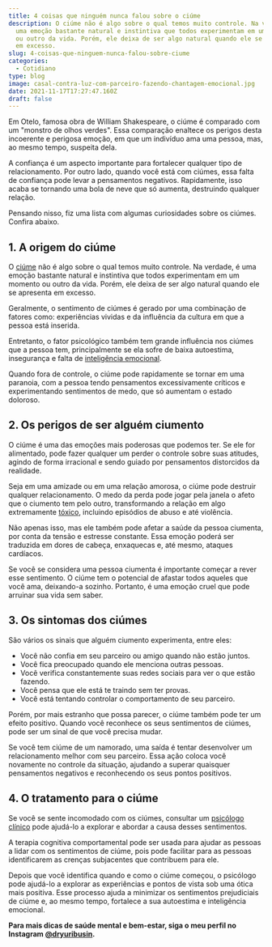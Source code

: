 ```yaml
---
title: 4 coisas que ninguém nunca falou sobre o ciúme
description: O ciúme não é algo sobre o qual temos muito controle. Na verdade, é
  uma emoção bastante natural e instintiva que todos experimentam em um momento
  ou outro da vida. Porém, ele deixa de ser algo natural quando ele se apresenta
  em excesso.
slug: 4-coisas-que-ninguem-nunca-falou-sobre-ciume
categories:
  - Cotidiano
type: blog
image: casal-contra-luz-com-parceiro-fazendo-chantagem-emocional.jpg
date: 2021-11-17T17:27:47.160Z
draft: false
---
```


Em Otelo, famosa obra de William Shakespeare, o ciúme é comparado com um "monstro de olhos verdes". Essa comparação enaltece os perigos desta incoerente e perigosa emoção, em que um indivíduo ama uma pessoa, mas, ao mesmo tempo, suspeita dela.

A confiança é um aspecto importante para fortalecer qualquer tipo de relacionamento. Por outro lado, quando você está com ciúmes, essa falta de confiança pode levar a pensamentos negativos. Rapidamente, isso acaba se tornando uma bola de neve que só aumenta, destruindo qualquer relação.

Pensando nisso, fiz uma lista com algumas curiosidades sobre os ciúmes. Confira abaixo.

## 1. A origem do ciúme

O [ciúme](https://yuribusin.com.br/como-superar-o-ciume-do-passado/) não é algo sobre o qual temos muito controle. Na verdade, é uma emoção bastante natural e instintiva que todos experimentam em um momento ou outro da vida. Porém, ele deixa de ser algo natural quando ele se apresenta em excesso.

Geralmente, o sentimento de ciúmes é gerado por uma combinação de fatores como: experiências vividas e da influência da cultura em que a pessoa está inserida.

Entretanto, o fator psicológico também tem grande influência nos ciúmes que a pessoa tem, principalmente se ela sofre de baixa autoestima, insegurança e falta de [inteligência emocional](/psicologo-para-sua-inteligencia-emocional/).

Quando fora de controle, o ciúme pode rapidamente se tornar em uma paranoia, com a pessoa tendo pensamentos excessivamente críticos e experimentando sentimentos de medo, que só aumentam o estado doloroso.

## 2. Os perigos de ser alguém ciumento

O ciúme é uma das emoções mais poderosas que podemos ter. Se ele for alimentado, pode fazer qualquer um perder o controle sobre suas atitudes, agindo de forma irracional e sendo guiado por pensamentos distorcidos da realidade.

Seja em uma amizade ou em uma relação amorosa, o ciúme pode destruir qualquer relacionamento. O medo da perda pode jogar pela janela o afeto que o ciumento tem pelo outro, transformando a relação em algo extremamente [tóxico](https://www.google.com/url?client=internal-element-cse&cx=013413282715532661870:5z8llcwtwhy&q=https://yuribusin.com.br/relacionamento-toxico-entenda-se-voce-esta-em-um/&sa=U&ved=2ahUKEwiNj9uaifzzAhXpq5UCHdaTBTkQFnoECAYQAg&usg=AOvVaw1Bpy5nELQzpSWU6lssh07E), incluindo episódios de abuso e até violência.

Não apenas isso, mas ele também pode afetar a saúde da pessoa ciumenta, por conta da tensão e estresse constante. Essa emoção poderá ser traduzida em dores de cabeça, enxaquecas e, até mesmo, ataques cardíacos.

Se você se considera uma pessoa ciumenta é importante começar a rever esse sentimento. O ciúme tem o potencial de afastar todos aqueles que você ama, deixando-a sozinho. Portanto, é uma emoção cruel que pode arruinar sua vida sem saber.

## 3. Os sintomas dos ciúmes

São vários os sinais que alguém ciumento experimenta, entre eles:

- Você não confia em seu parceiro ou amigo quando não estão juntos.
- Você fica preocupado quando ele menciona outras pessoas.
- Você verifica constantemente suas redes sociais para ver o que estão fazendo.
- Você pensa que ele está te traindo sem ter provas.
- Você está tentando controlar o comportamento de seu parceiro.

Porém, por mais estranho que possa parecer, o ciúme também pode ter um efeito positivo. Quando você reconhece os seus sentimentos de ciúmes, pode ser um sinal de que você precisa mudar.

Se você tem ciúme de um namorado, uma saída é tentar desenvolver um relacionamento melhor com seu parceiro. Essa ação coloca você novamente no controle da situação, ajudando a superar quaisquer pensamentos negativos e reconhecendo os seus pontos positivos.

## 4. O tratamento para o ciúme

Se você se sente incomodado com os ciúmes, consultar um [psicólogo clínico](https://yuribusin.com.br/pra-que-serve-um-psicologo-clinico/) pode ajudá-lo a explorar e abordar a causa desses sentimentos.

A terapia cognitiva comportamental pode ser usada para ajudar as pessoas a lidar com os sentimentos de ciúme, pois pode facilitar para as pessoas identificarem as crenças subjacentes que contribuem para ele.

Depois que você identifica quando e como o ciúme começou, o psicólogo pode ajudá-lo a explorar as experiências e pontos de vista sob uma ótica mais positiva. Esse processo ajuda a minimizar os sentimentos prejudiciais de ciúme e, ao mesmo tempo, fortalece a sua autoestima e inteligência emocional.

**Para mais dicas de saúde mental e bem-estar, siga o meu perfil no Instagram [@dryuribusin](https://www.instagram.com/dryuribusin/).**
